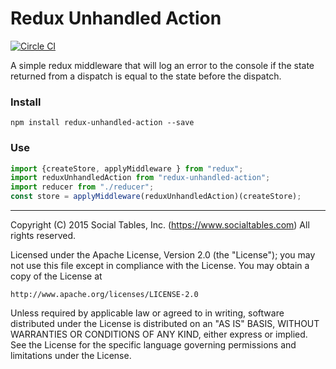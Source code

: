 # Redux Unhandled Action

[![Circle CI](https://circleci.com/gh/socialtables/redux-unhandled-action.svg?style=svg&circle-token=ae2d4f2317f68ae5c23cf2ad21eb8d0b07824098)](https://circleci.com/gh/socialtables/redux-unhandled-action)

A simple redux middleware that will log an error to the console if the state returned from a dispatch is equal to the state before the dispatch.

### Install
`npm install redux-unhandled-action --save`

### Use
```js
import {createStore, applyMiddleware } from "redux";
import reduxUnhandledAction from "redux-unhandled-action";
import reducer from "./reducer";
const store = applyMiddleware(reduxUnhandledAction)(createStore);
```
- - -

Copyright (C) 2015 Social Tables, Inc. (https://www.socialtables.com) All rights reserved.

Licensed under the Apache License, Version 2.0 (the "License"); you may not use this file except in compliance with the License. You may obtain a copy of the License at

	http://www.apache.org/licenses/LICENSE-2.0

Unless required by applicable law or agreed to in writing, software distributed under the License is distributed on an "AS IS" BASIS, WITHOUT WARRANTIES OR CONDITIONS OF ANY KIND, either express or implied. See the License for the specific language governing permissions and limitations under the License.
